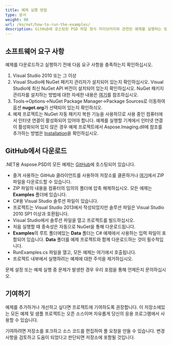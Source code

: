 ```yaml
---
title: 예제 실행 방법
type: 문서
weight: 90
url: /ko/net/how-to-run-the-examples/
description: GitHub에 호스팅된 PSD 파일 형식 라이브러리와 관련된 예제를 실행하는 방법을 배웁니다.
---
```


## **소프트웨어 요구 사항**
예제를 다운로드하고 실행하기 전에 다음 요구 사항을 충족하는지 확인하십시오.

1. Visual Studio 2010 또는 그 이상
1. Visual Studio에 NuGet 패키지 관리자가 설치되어 있는지 확인하십시오. Visual Studio에 최신 NuGet API 버전이 설치되어 있는지 확인하십시오. NuGet 패키지 관리자를 설치하는 방법에 대한 자세한 내용은 [여기](http://docs.nuget.org/ndocs/guides/install-nuget)를 참조하십시오.
1. Tools->Options->NuGet Package Manager->Package Sources로 이동하여 옵션 **nuget.org**가 선택되어 있는지 확인하싀오.
1. 예제 프로젝트는 NuGet 자동 패키지 복원 기능을 사용하므로 사용 중인 컴퓨터에서 인터넷 연결이 활성화되어 있어야 합니다. 예제를 실행할 기계에서 인터넷 연결이 활성화되어 있지 않은 경우 예제 프로젝트에서 Aspose.Imaging.dll에 참조를 추가하는 방법은 [Installation](/psd/ko/net/installation/)을 확인하십시오.
## **GitHub에서 다운로드**
.NET용 Aspose.PSD의 모든 예제는 [GitHub](https://github.com/aspose-psd/Aspose.PSD-for-.NET)에 호스팅되어 있습니다.

- 즐겨 사용하는 GitHub 클라이언트를 사용하여 저장소를 클론하거나 [여기](https://github.com/aspose-psd/Aspose.PSD-for-.NET/archive/master.zip)에서 ZIP 파일을 다운로드할 수 있습니다.
- ZIP 파일의 내용을 컴퓨터의 임의의 폴더에 압축 해제하십시오. 모든 예제는 **Examples** 폴더에 있습니다.
- C#용 Visual Studio 솔루션 파일이 있습니다.
- 프로젝트는 Visual Studio 2013에서 작성되었지만 솔루션 파일은 Visual Studio 2010 SP1 이상과 호환됩니다.
- Visual Studio에서 솔루션 파일을 열고 프로젝트를 빌드하십시오.
- 처음 실행할 때 종속성은 자동으로 NuGet을 통해 다운로드됩니다.
- **Examples**의 루트 폴더에있는 **Data** 폴더는 C# 예제에서 사용하는 입력 파일이 포함되어 있습니다. **Data** 폴더를 예제 프로젝트와 함께 다운로드하는 것이 필수적입니다.
- RunExamples.cs 파일을 열고, 모든 예제는 여기에서 호출됩니다.
- 프로젝트 내부에서 실행하려는 예제에 대한 주석을 제거하십시오.

문제 설정 또는 예제 실행 중 문제가 발생한 경우 우리 포럼을 통해 언제든지 문의하십시오.
## **기여하기**
예제를 추가하거나 개선하고 싶다면 프로젝트에 기여하도록 권장합니다. 이 저장소에있는 모든 예제 및 샘플 프로젝트는 오픈 소스이며 자유롭게 당신의 응용 프로그램에서 사용할 수 있습니다.

기여하려면 저장소를 포크하고 소스 코드를 편집하여 풀 요청을 만들 수 있습니다. 변경 사항을 검토하고 도움이 되었다고 판단되면 저장소에 포함될 것입니다.

